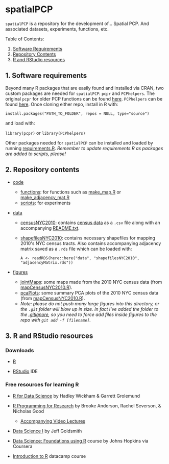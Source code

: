 # spatialPCP

`spatialPCP` is a repository for the development of... Spatial PCP. And associated datasets, experiments, functions, etc.

Table of Contents:
1. [Software Requirements](#1-software-requirements)
2. [Repository Contents](#2-repository-contents)
3. [R and RStudio resources](#3-r-and-rstudio-resources)

## 1. Software requirements

Beyond many R packages that are easily found and installed via CRAN, two custom packages are needed for `spatialPCP`: `pcpr` and `PCPhelpers`. The original `pcpr` for older PCP functions can be found [here](https://github.com/Columbia-PRIME/pcpr). `PCPhelpers` can be found [here](https://github.com/Columbia-PRIME/PCPhelpers). Once cloning either repo, install in R with:

`install.packages("PATH_TO_FOLDER", repos = NULL, type="source")`

and load with:

`library(pcpr)` or `library(PCPhelpers)`

Other packages needed for `spatialPCP` can be installed and loaded by running [requirements.R](code/scripts/requirements.R). _Remember to update requirements.R as packages are added to scripts, please!_

## 2. Repository contents

* [code](code)
	* [functions](code/functions): for functions such as [make\_map.R](code/functions/make_map.R) or [make\_adjacency\_mat.R](code/functions/make_adjacency_mat.R)
	* [scripts](code/scripts): for experiments

* [data](data)
	* [censusNYC2010](data/censusNYC2010): contains [census data](data/censusNYC2010/nyc_census_2010.csv) as a `.csv` file along with an accompanying [README.txt](data/censusNYC2010/README.txt).
	* [shapefilesNYC2010](data/shapefilesNYC2010): contains necessary shapefiles for mapping 2010's NYC census tracts. Also contains accompanying adjacency matrix saved as a `.rds` file which can be loaded with: 

		```A <- readRDS(here::here("data", "shapefilesNYC2010", "adjacencyMatrix.rds"))```

* [figures](figures)
	* [jointMaps](figures/jointMaps): some maps made from the 2010 NYC census data (from [mapCensusNYC2010.R](code/scripts/mapCensusNYC2010.R)).
	* [pcaPlots](figures/pcaPlots): some summary PCA plots of the 2010 NYC census data (from [mapCensusNYC2010.R](code/scripts/mapCensusNYC2010.R)). 
	* _Note: please do not push many large figures into this directory, or the `.git` folder will blow up in size. In fact I've added the folder to the [.gitignore](.gitignore), so you need to force add files inside figures to the repo with `git add -f [filename]`._

## 3. R and RStudio resources

### Downloads

* [R](https://www.r-project.org)

* [RStudio](https://www.rstudio.com/products/rstudio/download/) IDE

### Free resources for learning R

* [R for Data Science](https://r4ds.had.co.nz/index.html) by Hadley Wickham & Garrett Grolemund

* [R Programming for Research](https://geanders.github.io/RProgrammingForResearch/) by Brooke Anderson, Rachel Severson, & Nicholas Good
	* [Accompanying Video Lectures](https://www.youtube.com/channel/UC73v_zCdNE2aZrFZsG22JBw/playlists)

* [Data Science I](https://www.p8105.com) by Jeff Goldsmith

* [Data Science: Foundations using R](https://www.coursera.org/specializations/data-science-foundations-r) course by Johns Hopkins via Coursera

* [Introduction to R](https://www.datacamp.com/courses/free-introduction-to-r?utm_source=adwords_ppc&utm_medium=cpc&utm_campaignid=15888888220&utm_adgroupid=140760953428&utm_device=c&utm_keyword=data%20camp%20r&utm_matchtype=p&utm_network=g&utm_adpostion=&utm_creative=575101531132&utm_targetid=aud-299261629654:kwd-1299889917519&utm_loc_interest_ms=&utm_loc_physical_ms=9073502&gclid=Cj0KCQiAraSPBhDuARIsAM3Js4pYTde7m10pSU44KwM6LY349sXa4cR5LtnIiBeMRiBQzFdU3KSWK2AaAnC3EALw_wcB) datacamp course